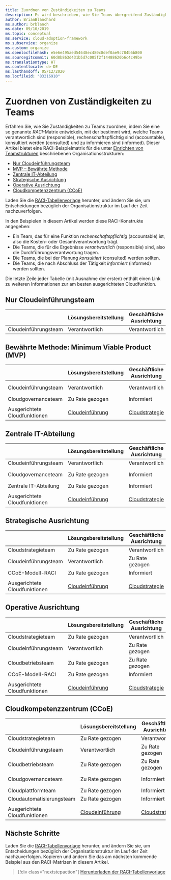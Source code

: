 ```yaml
---
title: Zuordnen von Zuständigkeiten zu Teams
description: Es wird beschrieben, wie Sie Teams übergreifend Zuständigkeiten zuordnen, indem Sie eine so genannte RACI-Matrix entwickeln und damit bestimmen, welche Teams verantwortlich sind (responsible), rechenschaftspflichtig sind (accountable), konsultiert werden (consulted) und zu informieren sind (informed).
author: BrianBlanchard
ms.author: brblanch
ms.date: 09/10/2019
ms.topic: conceptual
ms.service: cloud-adoption-framework
ms.subservice: organize
ms.custom: organize
ms.openlocfilehash: e5e6e495aed54648ec480c8def0ae9c784b6b800
ms.sourcegitcommit: 60d8b863d431b5d7c005f2f14488620b6c4c49be
ms.translationtype: HT
ms.contentlocale: de-DE
ms.lasthandoff: 05/12/2020
ms.locfileid: "83216910"
---
```

<!-- cSpell:ignore ccoe -->

# <a name="align-responsibilities-across-teams"></a>Zuordnen von Zuständigkeiten zu Teams

Erfahren Sie, wie Sie Zuständigkeiten zu Teams zuordnen, indem Sie eine so genannte *RACI*-Matrix entwickeln, mit der bestimmt wird, welche Teams verantwortlich sind (responsible), rechenschaftspflichtig sind (accountable), konsultiert werden (consulted) und zu informieren sind (informed). Dieser Artikel bietet eine RACI-Beispielmatrix für die unter [Einrichten von Teamstrukturen](./organization-structures.md) beschriebenen Organisationsstrukturen:

- [Nur Cloudeinführungsteam](#cloud-adoption-team-only)
- [MVP – Bewährte Methode](#best-practice-minimum-viable-product-mvp)
- [Zentrale IT-Abteilung](#central-it)
- [Strategische Ausrichtung](#strategic-alignment)
- [Operative Ausrichtung](#operational-alignment)
- [Cloudkompetenzzentrum (CCoE)](#cloud-center-of-excellence-ccoe)

Laden Sie die [RACI-Tabellenvorlage](https://archcenter.blob.core.windows.net/cdn/fusion/management/raci-template.xlsx) herunter, und ändern Sie sie, um Entscheidungen bezüglich der Organisationstruktur im Lauf der Zeit nachzuverfolgen.

In den Beispielen in diesem Artikel werden diese RACI-Konstrukte angegeben:

- Ein Team, das für eine Funktion _rechenschaftspflichtig_ (accountable) ist, also die Kosten- oder Gesamtverantwortung trägt.
- Die Teams, die für die Ergebnisse _verantwortlich_ (responsible) sind, also die Durchführungsverantwortung tragen.
- Die Teams, die bei der Planung _konsultiert_ (consulted) werden sollten.
- Die Teams, die nach Abschluss der Tätigkeit _informiert_ (informed) werden sollten.

Die letzte Zeile jeder Tabelle (mit Ausnahme der ersten) enthält einen Link zu weiteren Informationen zur am besten ausgerichteten Cloudfunktion.

## <a name="cloud-adoption-team-only"></a>Nur Cloudeinführungsteam

|                     | Lösungsbereitstellung | Geschäftliche Ausrichtung | Change Management | Lösungsvorgänge | Governance  | Plattformreife | Plattformbetrieb | Plattformautomatisierung |
| ------------------- | ----------------- | ------------------ | ----------------- | ------------------- | ----------- | ----------------- | ------------------- | ------------------- |
| Cloudeinführungsteam | Verantwortlich       | Verantwortlich        | Verantwortlich       | Verantwortlich         | Verantwortlich | Verantwortlich       | Verantwortlich         | Verantwortlich         |

## <a name="best-practice-minimum-viable-product-mvp"></a>Bewährte Methode: Minimum Viable Product (MVP)

|                          | Lösungsbereitstellung                     | Geschäftliche Ausrichtung                    | Change Management                     | Lösungsvorgänge                       | Governance                                                                        | Plattformreife                                                             | Plattformbetrieb                                                           | Plattformautomatisierung                                                               |
| ------------------------ | ------------------------------------- | ------------------------------------- | ------------------------------------- | ----------------------------------------- | --------------------------------------------------------------------------------- | ----------------------------------------------------------------------------- | ----------------------------------------------------------------------------- | --------------------------------------------------------------------------------- |
| Cloudeinführungsteam      | Verantwortlich                           | Verantwortlich                           | Verantwortlich                           | Verantwortlich                               | Zu Rate gezogen                                                                         | Zu Rate gezogen                                                                     | Zu Rate gezogen                                                                     | Informiert                                                                          |
| Cloudgovernanceteam    | Zu Rate gezogen                             | Informiert                              | Informiert                              | Informiert                                  | Verantwortlich                                                                       | Verantwortlich                                                                   | Verantwortlich                                                                   | Verantwortlich                                                                       |
|                          |                                       |                                       |                                       |                                           |                                                                                   |                                                                               |                                                                               |                                                                                   |
| Ausgerichtete Cloudfunktionen | [Cloudeinführung](./cloud-adoption.md) | [Cloudstrategie](./cloud-strategy.md) | [Cloudstrategie](./cloud-strategy.md) | [Cloudbetrieb](./cloud-operations.md) | [CCoE](./cloud-center-of-excellence.md) und [Cloudgovernance](./cloud-governance.md) | [CCoE](./cloud-center-of-excellence.md) - [Cloudplattform](./cloud-platform.md) | [CCoE](./cloud-center-of-excellence.md) und [Cloudplattform](./cloud-platform.md) | [CCoE](./cloud-center-of-excellence.md) und [Cloudautomatisierung](./cloud-automation.md) |

## <a name="central-it"></a>Zentrale IT-Abteilung

|                          | Lösungsbereitstellung                     | Geschäftliche Ausrichtung                    | Change Management                     | Lösungsvorgänge                       | Governance                                | Plattformreife             | Plattformbetrieb           | Plattformautomatisierung           |
| ------------------------ | ------------------------------------- | ------------------------------------- | ------------------------------------- | ----------------------------------------- | ----------------------------------------- | ----------------------------- | ----------------------------- | ----------------------------- |
| Cloudeinführungsteam      | Verantwortlich                           | Verantwortlich                           | Zuständig                           | Zuständig                               | Informiert                                  | Informiert                      | Informiert                      | Informiert                      |
| Cloudgovernanceteam    | Zu Rate gezogen                             | Informiert                              | Informiert                              | Informiert                                  | Verantwortlich                               | Zu Rate gezogen                     | Zuständig                   | Informiert                      |
| Zentrale IT-Abteilung               | Zu Rate gezogen                             | Informiert                              | Verantwortlich                           | Verantwortlich                               | Zuständig                               | Verantwortlich                   | Verantwortlich                   | Verantwortlich                   |
|                          |                                       |                                       |                                       |                                           |                                           |                               |                               |                               |
| Ausgerichtete Cloudfunktionen | [Cloudeinführung](./cloud-adoption.md) | [Cloudstrategie](./cloud-strategy.md) | [Cloudstrategie](./cloud-strategy.md) | [Cloudbetrieb](./cloud-operations.md) | [Cloud Governance](./cloud-governance.md) | [Zentrale IT-Abteilung](./central-it.md) | [Zentrale IT-Abteilung](./central-it.md) | [Zentrale IT-Abteilung](./central-it.md) |

## <a name="strategic-alignment"></a>Strategische Ausrichtung

|                          | Lösungsbereitstellung                     | Geschäftliche Ausrichtung                    | Change Management                     | Lösungsvorgänge                       | Governance                                                                        | Plattformreife                                                             | Plattformbetrieb                                                           | Plattformautomatisierung                                                               |
| ------------------------ | ------------------------------------- | ------------------------------------- | ------------------------------------- | ----------------------------------------- | --------------------------------------------------------------------------------- | ----------------------------------------------------------------------------- | ----------------------------------------------------------------------------- | --------------------------------------------------------------------------------- |
| Cloudstrategieteam      | Zu Rate gezogen                             | Verantwortlich                           | Verantwortlich                           | Zu Rate gezogen                                 | Zu Rate gezogen                                                                         | Informiert                                                                      | Informiert                                                                      | Informiert                                                                          |
| Cloudeinführungsteam      | Verantwortlich                           | Zu Rate gezogen                             | Zuständig                           | Verantwortlich                               | Informiert                                                                          | Informiert                                                                      | Informiert                                                                      | Informiert                                                                          |
| CCoE-Modell-RACI          | Zu Rate gezogen                             | Informiert                              | Informiert                              | Informiert                                  | Verantwortlich                                                                       | Verantwortlich                                                                   | Verantwortlich                                                                   | Verantwortlich                                                                       |
|                          |                                       |                                       |                                       |                                           |                                                                                   |                                                                               |                                                                               |                                                                                   |
| Ausgerichtete Cloudfunktionen | [Cloudeinführung](./cloud-adoption.md) | [Cloudstrategie](./cloud-strategy.md) | [Cloudstrategie](./cloud-strategy.md) | [Cloudbetrieb](./cloud-operations.md) | [CCoE](./cloud-center-of-excellence.md) und [Cloudgovernance](./cloud-governance.md) | [CCoE](./cloud-center-of-excellence.md) und [Cloudplattform](./cloud-platform.md) | [CCoE](./cloud-center-of-excellence.md) und [Cloudplattform](./cloud-platform.md) | [CCoE](./cloud-center-of-excellence.md) und [Cloudautomatisierung](./cloud-automation.md) |

## <a name="operational-alignment"></a>Operative Ausrichtung

|                          | Lösungsbereitstellung                     | Geschäftliche Ausrichtung                    | Change Management                     | Lösungsvorgänge                       | Governance                                                                        | Plattformreife                                                             | Plattformbetrieb                                                           | Plattformautomatisierung                                                               |
| ------------------------ | ------------------------------------- | ------------------------------------- | ------------------------------------- | ----------------------------------------- | --------------------------------------------------------------------------------- | ----------------------------------------------------------------------------- | ----------------------------------------------------------------------------- | --------------------------------------------------------------------------------- |
| Cloudstrategieteam      | Zu Rate gezogen                             | Verantwortlich                           | Verantwortlich                           | Zu Rate gezogen                                 | Zu Rate gezogen                                                                         | Informiert                                                                      | Informiert                                                                      | Informiert                                                                          |
| Cloudeinführungsteam      | Verantwortlich                           | Zu Rate gezogen                             | Zuständig                           | Zu Rate gezogen                                 | Informiert                                                                          | Informiert                                                                      | Informiert                                                                      | Informiert                                                                          |
| Cloudbetriebsteam    | Zu Rate gezogen                             | Zu Rate gezogen                             | Zuständig                           | Verantwortlich                               | Zu Rate gezogen                                                                         | Informiert                                                                      | Verantwortlich                                                                   | Zu Rate gezogen                                                                         |
| CCoE-Modell-RACI          | Zu Rate gezogen                             | Informiert                              | Informiert                              | Informiert                                  | Verantwortlich                                                                       | Verantwortlich                                                                   | Zuständig                                                                   | Verantwortlich                                                                       |
|                          |                                       |                                       |                                       |                                           |                                                                                   |                                                                               |                                                                               |                                                                                   |
| Ausgerichtete Cloudfunktionen | [Cloudeinführung](./cloud-adoption.md) | [Cloudstrategie](./cloud-strategy.md) | [Cloudstrategie](./cloud-strategy.md) | [Cloudbetrieb](./cloud-operations.md) | [CCoE](./cloud-center-of-excellence.md) und [Cloudgovernance](./cloud-governance.md) | [CCoE](./cloud-center-of-excellence.md) und [Cloudplattform](./cloud-platform.md) | [CCoE](./cloud-center-of-excellence.md) und [Cloudplattform](./cloud-platform.md) | [CCoE](./cloud-center-of-excellence.md) und [Cloudautomatisierung](./cloud-automation.md) |

## <a name="cloud-center-of-excellence-ccoe"></a>Cloudkompetenzzentrum (CCoE)

|                          | Lösungsbereitstellung                     | Geschäftliche Ausrichtung                    | Change Management                     | Lösungsvorgänge                       | Governance                                                                        | Plattformreife                                                             | Plattformbetrieb                                                           | Plattformautomatisierung                                                               |
| ------------------------ | ------------------------------------- | ------------------------------------- | ------------------------------------- | ----------------------------------------- | --------------------------------------------------------------------------------- | ----------------------------------------------------------------------------- | ----------------------------------------------------------------------------- | --------------------------------------------------------------------------------- |
| Cloudstrategieteam      | Zu Rate gezogen                             | Verantwortlich                           | Verantwortlich                           | Zu Rate gezogen                                 | Zu Rate gezogen                                                                         | Informiert                                                                      | Informiert                                                                      | Informiert                                                                          |
| Cloudeinführungsteam      | Verantwortlich                           | Zu Rate gezogen                             | Zuständig                           | Zu Rate gezogen                                 | Informiert                                                                          | Informiert                                                                      | Informiert                                                                      | Informiert                                                                          |
| Cloudbetriebsteam    | Zu Rate gezogen                             | Zu Rate gezogen                             | Zuständig                           | Verantwortlich                               | Zu Rate gezogen                                                                         | Informiert                                                                      | Verantwortlich                                                                   | Zu Rate gezogen                                                                         |
| Cloudgovernanceteam    | Zu Rate gezogen                             | Informiert                              | Informiert                              | Zu Rate gezogen                                 | Verantwortlich                                                                       | Zu Rate gezogen                                                                     | Zuständig                                                                   | Informiert                                                                          |
| Cloudplattformteam      | Zu Rate gezogen                             | Informiert                              | Informiert                              | Zu Rate gezogen                                 | Zu Rate gezogen                                                                         | Verantwortlich                                                                   | Zuständig                                                                   | Zuständig                                                                       |
| Cloudautomatisierungsteam    | Zu Rate gezogen                             | Informiert                              | Informiert                              | Informiert                                  | Zu Rate gezogen                                                                         | Zuständig                                                                   | Zuständig                                                                   | Verantwortlich                                                                       |
|                          |                                       |                                       |                                       |                                           |                                                                                   |                                                                               |                                                                               |                                                                                   |
| Ausgerichtete Cloudfunktionen | [Cloudeinführung](./cloud-adoption.md) | [Cloudstrategie](./cloud-strategy.md) | [Cloudstrategie](./cloud-strategy.md) | [Cloudbetrieb](./cloud-operations.md) | [CCoE](./cloud-center-of-excellence.md) und [Cloudgovernance](./cloud-governance.md) | [CCoE](./cloud-center-of-excellence.md) und [Cloudplattform](./cloud-platform.md) | [CCoE](./cloud-center-of-excellence.md) und [Cloudplattform](./cloud-platform.md) | [CCoE](./cloud-center-of-excellence.md) und [Cloudautomatisierung](./cloud-automation.md) |

## <a name="next-steps"></a>Nächste Schritte

Laden Sie die [RACI-Tabellenvorlage](https://archcenter.blob.core.windows.net/cdn/fusion/management/raci-template.xlsx) herunter, und ändern Sie sie, um Entscheidungen bezüglich der Organisationstruktur im Lauf der Zeit nachzuverfolgen. Kopieren und ändern Sie das am nächsten kommende Beispiel aus den RACI-Matrizen in diesem Artikel.

> [!div class="nextstepaction"]
> [Herunterladen der RACI-Tabellenvorlage](https://archcenter.blob.core.windows.net/cdn/fusion/management/raci-template.xlsx)
